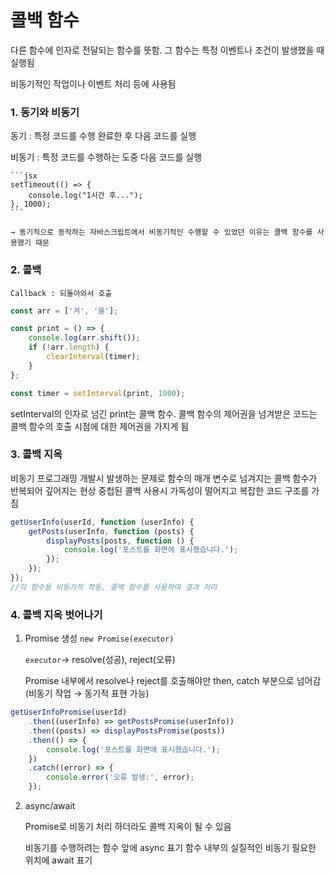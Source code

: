 # 콜백 함수

다른 함수에 인자로 전달되는 함수를 뜻함.
그 함수는 특정 이벤트나 조건이 발생했을 때 실행됨

비동기적인 작업이나 이벤트 처리 등에 사용됨

### 1. 동기와 비동기

동기 : 특정 코드를 수행 완료한 후 다음 코드를 실행

비동기 : 특정 코드를 수행하는 도중 다음 코드를 실행

    ```jsx
    setTimeout(() => {
    	console.log("1시간 후...");
    }, 1000);
    ```

    → 동기적으로 동작하는 자바스크립트에서 비동기적인 수행할 수 있었던 이유는 콜백 함수를 사용했기 때문

### 2. 콜백

    Callback : 되돌아와서 호출

```jsx
const arr = ['겨', '울'];

const print = () => {
    console.log(arr.shift());
    if (!arr.length) {
        clearInterval(timer);
    }
};

const timer = setInterval(print, 1000);
```

setInterval의 인자로 넘긴 print는 콜백 함수.
콜백 함수의 제어권을 넘겨받은 코드는 콜백 함수의 호출 시점에 대한 제어권을 가지게 됨

### 3. 콜백 지옥

비동기 프로그래밍 개발시 발생하는 문제로 함수의 매개 변수로 넘겨지는 콜백 함수가 반복되어 깊어지는 현상
중첩된 콜백 사용시 가독성이 떨어지고 복잡한 코드 구조를 가짐

```jsx
getUserInfo(userId, function (userInfo) {
    getPosts(userInfo, function (posts) {
        displayPosts(posts, function () {
            console.log('포스트를 화면에 표시했습니다.');
        });
    });
});
//각 함수들 비동기적 작동, 콜백 함수를 사용하여 결과 처리
```

### 4. 콜백 지옥 벗어나기

1. Promise 생성 `new Promise(executor)`

    `executor`→ resolve(성공), reject(오류)

    Promise 내부에서 resolve나 reject를 호출해야만 then, catch 부분으로 넘어감 (비동기 작업 → 동기적 표현 가능)

```jsx
getUserInfoPromise(userId)
    .then((userInfo) => getPostsPromise(userInfo))
    .then((posts) => displayPostsPromise(posts))
    .then(() => {
        console.log('포스트를 화면에 표시했습니다.');
    })
    .catch((error) => {
        console.error('오류 발생:', error);
    });
```

2. async/await

    Promise로 비동기 처리 하더라도 콜백 지옥이 될 수 있음

    비동기를 수행하려는 함수 앞에 async 표기
    함수 내부의 실질적인 비동기 필요한 위치에 await 표기
